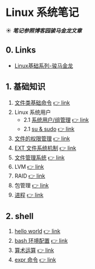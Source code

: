 # Linux 系统笔记
☀ ***笔记参照博客园骏马金龙文章***

## 0. Links
- [Linux基础系列-骏马金龙](http://www.cnblogs.com/f-ck-need-u/p/7048359.html)

## 1. 基础知识

1. [文件类基础命令](https://github.com/SublimeCT/note/tree/master/Linux/docs/basic/1.md) [:point_right: link](http://www.cnblogs.com/f-ck-need-u/p/6995195.html)
2. Linux 系统用户
    - 2.1 [系统用户/组管理](https://github.com/SublimeCT/note/tree/master/Linux/docs/basic/2.1.md) [:point_right: link](http://www.cnblogs.com/f-ck-need-u/p/7011460.html)
    - 2.1 [su & sudo](https://github.com/SublimeCT/note/tree/master/Linux/docs/basic/2.2.md) [:point_right: link](http://www.cnblogs.com/f-ck-need-u/p/7011669.html)
3. [文件的权限管理](https://github.com/SublimeCT/note/tree/master/Linux/docs/basic/3.md) [:point_right: link](http://www.cnblogs.com/f-ck-need-u/p/7011971.html)
4. [EXT 文件系统机制](https://github.com/SublimeCT/note/tree/master/Linux/docs/basic/4.md) [:point_right: link](http://www.cnblogs.com/f-ck-need-u/p/7016077.html)
5. [文件管理系统](https://github.com/SublimeCT/note/tree/master/Linux/docs/basic/5.md) [:point_right: link](http://www.cnblogs.com/f-ck-need-u/p/7048971.html)
6. LVM [:point_right: link](http://www.cnblogs.com/f-ck-need-u/p/7049233.html)
7. RAID [:point_right: link](http://www.cnblogs.com/f-ck-need-u/p/7049501.html)
8. 包管理 [:point_right: link](http://www.cnblogs.com/f-ck-need-u/p/7048359.html)
9. [进程](https://github.com/SublimeCT/note/tree/master/Linux/docs/basic/9.md) [:point_right: link](http://www.cnblogs.com/f-ck-need-u/p/7058920.html)


## 2. shell
1. [hello world](https://github.com/SublimeCT/note/tree/master/Linux/docs/shell/introduce.md) [:point_right: link](http://www.cnblogs.com/f-ck-need-u/p/5915048.html)
2. [bash 环境配置](https://github.com/SublimeCT/note/tree/master/Linux/docs/shell/bash_env.md) [:point_right: link](http://www.cnblogs.com/f-ck-need-u/p/7417651.html)
3. [算术运算](https://github.com/SublimeCT/note/tree/master/Linux/docs/shell/number.md) [:point_right: link](http://www.cnblogs.com/f-ck-need-u/p/7231870.html)
4. [expr 命令](https://github.com/SublimeCT/note/tree/master/Linux/docs/shell/expr.md) [:point_right: link](http://www.cnblogs.com/f-ck-need-u/p/7231832.html)


